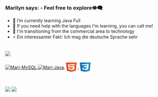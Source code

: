 
### Marilyn says: - Feel free to explore👁‍🗨

- 🌱 I’m currently learning Java Full
- 👯 If you need help with the languages I'm learning, you can call me!
- 🤔 I'm transitioning from the commercial area to technology
- ⚡ Ein interessanter Fakt: Ich mag die deutsche Sprache sehr


<div style="display: inline_block"><br>
  <a href="https://github.com/Marilyn-FullStack">
  <img height="100px" src="https://github-readme-stats.vercel.app/api/top-langs/?username=Marilyn-FullStack&layout=compact&langs_count=7&theme=Dark"/>
</div>

<div style="display: inline_block"><br>

  <img align="center" alt="Mari-MySQL" height="30" width="40" src="https://cdn.jsdelivr.net/gh/devicons/devicon/icons/mysql/mysql-original.svg" /> 
  <img align="center" alt="Mari-Java" height="30" width="40" src="https://cdn.jsdelivr.net/gh/devicons/devicon/icons/java/java-original.svg" /> 
  <img align="center" alt="Mari-HTML" height="30" width="40" src="https://raw.githubusercontent.com/devicons/devicon/master/icons/html5/html5-original.svg">
  <img align="center" alt="Mari-CSS" height="30" width="40" src="https://raw.githubusercontent.com/devicons/devicon/master/icons/css3/css3-original.svg">

</div>

##
<div> 
<div style="display: inline_block"><br>
  <a href = "mailto:m.leiliane.lobo@gmail.com"><img src="https://img.shields.io/badge/-Gmail-%23333?style=for-the-badge&logo=gmail&logoColor=white" target="_blank"></a>
  <a href="https://www.linkedin.com/in/mlls" target="_blank"><img src="https://img.shields.io/badge/-LinkedIn-%230077B5?style=for-the-badge&logo=linkedin&logoColor=white" target="_blank"></a> 
  
</div>
